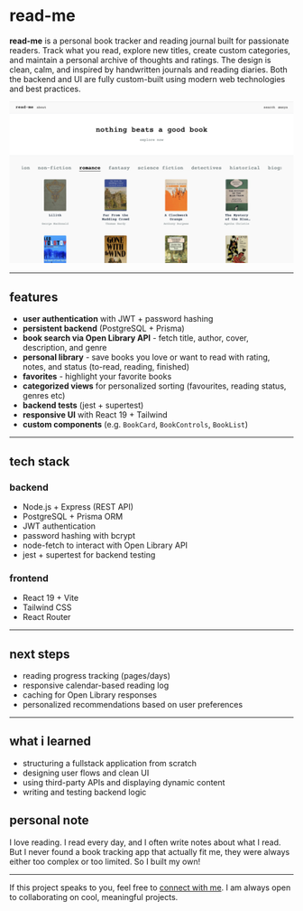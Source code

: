 # read-me

**read-me** is a personal book tracker and reading journal built for passionate readers. Track what you read, explore new titles, create custom categories, and maintain a personal archive of thoughts and ratings. The design is clean, calm, and inspired by handwritten journals and reading diaries. Both the backend and UI are fully custom-built using modern web technologies and best practices.

<img src="./frontend/public/read-me.png" alt="read-me screenshot" width="700"/>

---

## features

- **user authentication** with JWT + password hashing
- **persistent backend** (PostgreSQL + Prisma)
- **book search via Open Library API** - fetch title, author, cover, description, and genre
- **personal library** - save books you love or want to read with rating, notes, and status (to-read, reading, finished)
- **favorites** - highlight your favorite books
- **categorized views** for personalized sorting (favourites, reading status, genres etc)
- **backend tests** (jest + supertest)
- **responsive UI** with React 19 + Tailwind
- **custom components** (e.g. `BookCard`, `BookControls`, `BookList`)

---

## tech stack

### backend

- Node.js + Express (REST API)
- PostgreSQL + Prisma ORM
- JWT authentication
- password hashing with bcrypt
- node-fetch to interact with Open Library API
- jest + supertest for backend testing

### frontend

- React 19 + Vite
- Tailwind CSS
- React Router

---

## next steps

- reading progress tracking (pages/days)
- responsive calendar-based reading log
- caching for Open Library responses
- personalized recommendations based on user preferences

---

## what i learned

- structuring a fullstack application from scratch
- designing user flows and clean UI
- using third-party APIs and displaying dynamic content
- writing and testing backend logic

## personal note

I love reading. I read every day, and I often write notes about what I read. But I never found a book tracking app that actually fit me, they were always either too complex or too limited. So I built my own!

---

If this project speaks to you, feel free to [connect with me](https://github.com/ssendns). I am always open to collaborating on cool, meaningful projects.
